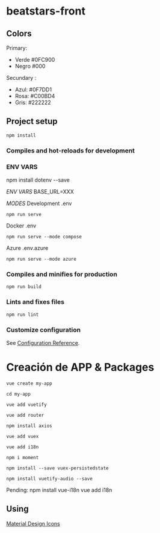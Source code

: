 # beatstars-front

## Colors

Primary: 
- Verde #0FC900
- Negro #000

Secundary :
- Azul: #0F7DD1
- Rosa: #C00BD4
- Gris: #222222

## Project setup

```
npm install
```

### Compiles and hot-reloads for development

### ENV VARS 

npm install dotenv --save

_ENV VARS_
BASE_URL=XXX

_MODES_
Development
.env
```
npm run serve
```

Docker
.env
```
npm run serve --mode compose
```

Azure
.env.azure
```
npm run serve --mode azure
```

### Compiles and minifies for production

```
npm run build
```

### Lints and fixes files

```
npm run lint
```

### Customize configuration

See [Configuration Reference](https://cli.vuejs.org/config/).

# Creación de APP & Packages

```vue
vue create my-app
```

```vue
cd my-app
```

```vue
vue add vuetify
```

```vue
vue add router
```

```vue
npm install axios
```

```vue
vue add vuex
```

```vue
vue add i18n
```

```vue
npm i moment
```

```vue
npm install --save vuex-persistedstate
```

```vue
npm install vuetify-audio --save
```

Pending:
npm install vue-i18n
vue add i18n

## Using
[Material Design Icons](https://pictogrammers.com/library/mdi/)
